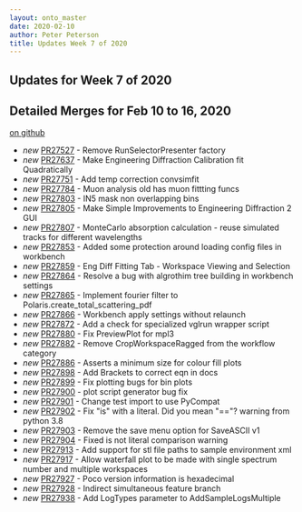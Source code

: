 ```yaml
---
layout: onto_master
date: 2020-02-10
author: Peter Peterson
title: Updates Week 7 of 2020
---
```

Updates for Week 7 of 2020
--------------------------

Detailed Merges for Feb 10 to 16, 2020
--------------------------------------
[on github](https://github.com/mantidproject/mantid/pulls?q=is%3Apr+merged%3A2020-02-11..2020-02-16)

* *new* [PR27527](https://github.com/mantidproject/mantid/pull/27527) - Remove RunSelectorPresenter factory
* *new* [PR27637](https://github.com/mantidproject/mantid/pull/27637) - Make Engineering Diffraction Calibration fit Quadratically
* *new* [PR27751](https://github.com/mantidproject/mantid/pull/27751) - Add temp correction convsimfit
* *new* [PR27784](https://github.com/mantidproject/mantid/pull/27784) - Muon analysis old has muon fittting funcs
* *new* [PR27803](https://github.com/mantidproject/mantid/pull/27803) - IN5 mask non overlapping bins
* *new* [PR27805](https://github.com/mantidproject/mantid/pull/27805) - Make Simple Improvements to Engineering Diffraction 2 GUI
* *new* [PR27807](https://github.com/mantidproject/mantid/pull/27807) - MonteCarlo absorption calculation - reuse simulated tracks for different wavelengths
* *new* [PR27853](https://github.com/mantidproject/mantid/pull/27853) - Added some protection around loading config files in workbench
* *new* [PR27859](https://github.com/mantidproject/mantid/pull/27859) - Eng Diff Fitting Tab - Workspace Viewing and Selection
* *new* [PR27864](https://github.com/mantidproject/mantid/pull/27864) - Resolve a bug with algrothim tree building in workbench settings
* *new* [PR27865](https://github.com/mantidproject/mantid/pull/27865) - Implement fourier filter to Polaris.create_total_scattering_pdf
* *new* [PR27866](https://github.com/mantidproject/mantid/pull/27866) - Workbench apply settings without relaunch
* *new* [PR27872](https://github.com/mantidproject/mantid/pull/27872) - Add a check for specialized vglrun wrapper script
* *new* [PR27880](https://github.com/mantidproject/mantid/pull/27880) - Fix PreviewPlot for mpl3
* *new* [PR27882](https://github.com/mantidproject/mantid/pull/27882) - Remove CropWorkspaceRagged from the workflow category
* *new* [PR27886](https://github.com/mantidproject/mantid/pull/27886) - Asserts a minimum size for colour fill plots
* *new* [PR27898](https://github.com/mantidproject/mantid/pull/27898) - Add Brackets to correct eqn in docs
* *new* [PR27899](https://github.com/mantidproject/mantid/pull/27899) - Fix plotting bugs for bin plots
* *new* [PR27900](https://github.com/mantidproject/mantid/pull/27900) - plot script generator bug fix
* *new* [PR27901](https://github.com/mantidproject/mantid/pull/27901) - Change test import to use PyCompat
* *new* [PR27902](https://github.com/mantidproject/mantid/pull/27902) - Fix "is" with a literal. Did you mean "=="? warning from python 3.8
* *new* [PR27903](https://github.com/mantidproject/mantid/pull/27903) - Remove the save menu option for SaveASCII v1
* *new* [PR27904](https://github.com/mantidproject/mantid/pull/27904) - Fixed is not literal comparison warning
* *new* [PR27913](https://github.com/mantidproject/mantid/pull/27913) - Add support for stl file paths to sample environment xml
* *new* [PR27917](https://github.com/mantidproject/mantid/pull/27917) - Allow waterfall plot to be made with single spectrum number and multiple workspaces
* *new* [PR27927](https://github.com/mantidproject/mantid/pull/27927) - Poco version information is hexadecimal
* *new* [PR27928](https://github.com/mantidproject/mantid/pull/27928) - Indirect simultaneous feature branch
* *new* [PR27938](https://github.com/mantidproject/mantid/pull/27938) - Add LogTypes parameter to AddSampleLogsMultiple
